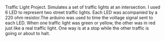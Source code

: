 Traffic Light Project. Simulates a set of traffic lights at an intersection. I used 6 LED to represent two street traffic lights. Each LED was acompanied by a 220 ohm resistor.The arduino was used to time the voltage signal sent to each LED. When one traffic light was green or yellow, the other was in red just like a real traffic light. One way is at a stop while the other traffic is going or about to halt.
